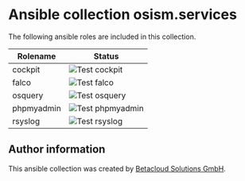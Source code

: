 # Ansible collection osism.services

The following ansible roles are included in this collection.

| Rolename   | Status                                                                                                         |
|------------|----------------------------------------------------------------------------------------------------------------|
| cockpit    | ![Test cockpit](https://github.com/osism/ansible-collection-services/workflows/Test%20cockpit/badge.svg)       |
| falco      | ![Test falco](https://github.com/osism/ansible-collection-services/workflows/Test%20falco/badge.svg)           |
| osquery    | ![Test osquery](https://github.com/osism/ansible-collection-services/workflows/Test%20osquery/badge.svg)       |
| phpmyadmin | ![Test phpmyadmin](https://github.com/osism/ansible-collection-services/workflows/Test%20phpmyadmin/badge.svg) |
| rsyslog    | ![Test rsyslog](https://github.com/osism/ansible-collection-services/workflows/Test%20rsyslog/badge.svg)       |

## Author information

This ansible collection was created by [Betacloud Solutions GmbH](https://www.betacloud-solutions.de).

